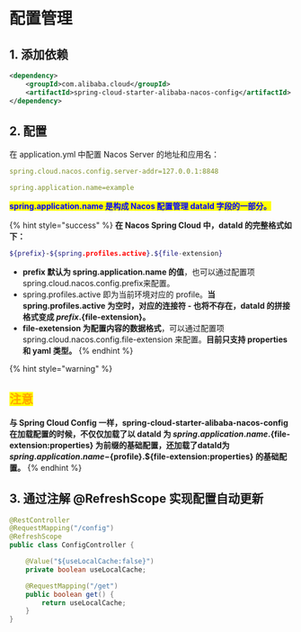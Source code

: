 # 配置管理

## 1. 添加依赖

```xml
<dependency>
    <groupId>com.alibaba.cloud</groupId>
    <artifactId>spring-cloud-starter-alibaba-nacos-config</artifactId>
</dependency>
```

## 2. 配置

在 application.yml 中配置 Nacos Server 的地址和应用名：

```yaml
spring.cloud.nacos.config.server-addr=127.0.0.1:8848

spring.application.name=example
```

<mark style="color:blue;">**spring.application.name 是构成 Nacos 配置管理 dataId 字段的一部分。**</mark>

{% hint style="success" %}
**在 Nacos Spring Cloud 中，dataId 的完整格式如下：**

```bash
${prefix}-${spring.profiles.active}.${file-extension}
```

* **prefix 默认为 spring.application.name 的值**，也可以通过配置项 spring.cloud.nacos.config.prefix来配置。
* spring.profiles.active 即为当前环境对应的 profile。**当 spring.profiles.active 为空时，对应的连接符 - 也将不存在，dataId 的拼接格式变成 ${prefix}.${file-extension}。**
* **file-exetension 为配置内容的数据格式**，可以通过配置项 spring.cloud.nacos.config.file-extension 来配置。**目前只支持 properties 和 yaml 类型。**
{% endhint %}

{% hint style="warning" %}
## <mark style="color:orange;">注意</mark>

**与 Spring Cloud Config 一样，spring-cloud-starter-alibaba-nacos-config 在加载配置的时候，不仅仅加载了以 dataId 为 ${spring.application.name}.${file-extension:properties} 为前缀的基础配置，还加载了dataId为 ${spring.application.name}-${profile}.${file-extension:properties} 的基础配置。**
{% endhint %}

## 3. 通过注解 @RefreshScope 实现配置自动更新

```java
@RestController
@RequestMapping("/config")
@RefreshScope
public class ConfigController {

    @Value("${useLocalCache:false}")
    private boolean useLocalCache;

    @RequestMapping("/get")
    public boolean get() {
        return useLocalCache;
    }
}
```
